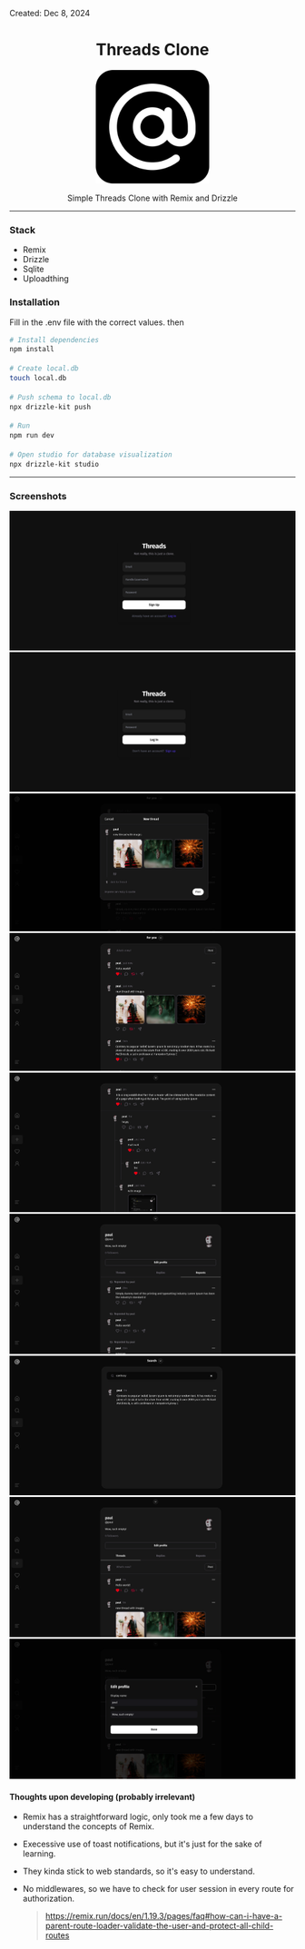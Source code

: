 Created: Dec 8, 2024

<h1 align="center">Threads Clone</h1>

<p align="center">
<img src="./screenshots/logo.png" height="200">
</p>

<p align="center">
Simple Threads Clone with Remix and Drizzle
</p>

---

### Stack

- Remix
- Drizzle
- Sqlite
- Uploadthing

### Installation

Fill in the .env file with the correct values.
then

```bash
# Install dependencies
npm install

# Create local.db
touch local.db

# Push schema to local.db
npx drizzle-kit push

# Run
npm run dev

# Open studio for database visualization
npx drizzle-kit studio
```

---

### Screenshots

![Screenshot 1](./screenshots/1.png)
![Screenshot 2](./screenshots/2.png)
![Screenshot 3](./screenshots/3.png)
![Screenshot 4](./screenshots/4.png)
![Screenshot 5](./screenshots/5.png)
![Screenshot 6](./screenshots/6.png)
![Screenshot 7](./screenshots/7.png)
![Screenshot 8](./screenshots/8.png)
![Screenshot 9](./screenshots/9.png)

#### Thoughts upon developing (probably irrelevant)

- Remix has a straightforward logic, only took me a few days to understand the concepts of Remix.

- Execessive use of toast notifications, but it's just for the sake of learning.

- They kinda stick to web standards, so it's easy to understand.

- No middlewares, so we have to check for user session in every route for authorization.
  > https://remix.run/docs/en/1.19.3/pages/faq#how-can-i-have-a-parent-route-loader-validate-the-user-and-protect-all-child-routes
